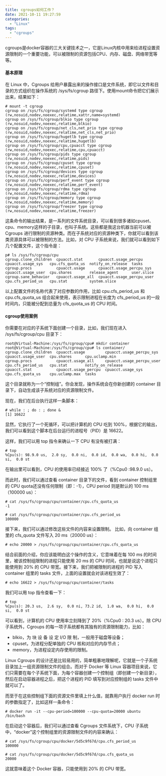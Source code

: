 ```yaml
---
title: cgroups如何工作？
date: 2021-10-11 19:27:59
categories:
  - "Linux"
tags:
  - "cgroups"
---
```


cgroups是docker容器的三大关键技术之一，它是Linux内核中用来给进程设置资源限制的一个重要功能，可以被限制的资源包括CPU、内存、磁盘、网络带宽等等。

#### 基本原理

在 Linux 中，Cgroups 给用户暴露出来的操作接口是文件系统，即它以文件和目录的方式组织在操作系统的 /sys/fs/cgroup 路径下。使用mount命令把它们展示出来，结果如下：

```
# mount -t cgroup
cgroup on /sys/fs/cgroup/systemd type cgroup (rw,nosuid,nodev,noexec,relatime,xattr,name=systemd)
cgroup on /sys/fs/cgroup/blkio type cgroup (rw,nosuid,nodev,noexec,relatime,blkio)
cgroup on /sys/fs/cgroup/net_cls,net_prio type cgroup (rw,nosuid,nodev,noexec,relatime,net_cls,net_prio)
cgroup on /sys/fs/cgroup/hugetlb type cgroup (rw,nosuid,nodev,noexec,relatime,hugetlb)
cgroup on /sys/fs/cgroup/cpu,cpuacct type cgroup (rw,nosuid,nodev,noexec,relatime,cpu,cpuacct)
cgroup on /sys/fs/cgroup/pids type cgroup (rw,nosuid,nodev,noexec,relatime,pids)
cgroup on /sys/fs/cgroup/cpuset type cgroup (rw,nosuid,nodev,noexec,relatime,cpuset)
cgroup on /sys/fs/cgroup/devices type cgroup (rw,nosuid,nodev,noexec,relatime,devices)
cgroup on /sys/fs/cgroup/perf_event type cgroup (rw,nosuid,nodev,noexec,relatime,perf_event)
cgroup on /sys/fs/cgroup/rdma type cgroup (rw,nosuid,nodev,noexec,relatime,rdma)
cgroup on /sys/fs/cgroup/memory type cgroup (rw,nosuid,nodev,noexec,relatime,memory)
cgroup on /sys/fs/cgroup/freezer type cgroup (rw,nosuid,nodev,noexec,relatime,freezer)
```

这条命令的输出结果，是一系列的文件系统目录，可以看到很多诸如cpuset、cpu、memory这样的子目录，也叫子系统。这些都是我这台机器当前可以被 Cgroups 进行限制的资源种类。而在子系统对应的资源种类下，你就可以看到该类资源具体可以被限制的方法。比如，对 CPU 子系统来说，我们就可以看到如下几个配置文件，这个指令是：

```
p# ls /sys/fs/cgroup/cpu
cgroup.clone_children  cpuacct.stat       cpuacct.usage_percpu       cpuacct.usage_sys   cpu.cfs_quota_us  notify_on_release  tasks
cgroup.procs           cpuacct.usage      cpuacct.usage_percpu_sys   cpuacct.usage_user  cpu.shares        release_agent      user.slice
cgroup.sane_behavior   cpuacct.usage_all  cpuacct.usage_percpu_user  cpu.cfs_period_us   cpu.stat          system.slice
```

以上配置文件的名称代表了对应参数的作用，比如 cpu.cfs_period_us 和 cpu.cfs_quota_us 组合起来使用，表示限制进程在长度为 cfs_period_us 的一段时间内，只能被分配到总量为 cfs_quota_us 的 CPU 时间。

#### cgroup使用案例

你需要在对应的子系统下面创建一个目录，比如，我们现在进入 /sys/fs/cgroup/cpu 目录下：

```
root@Virtual-Machine:/sys/fs/cgroup/cpu# mkdir container
root@Virtual-Machine:/sys/fs/cgroup/cpu# ls container/
cgroup.clone_children  cpuacct.usage         cpuacct.usage_percpu_sys   cpuacct.usage_user  cpu.shares      cpu.uclamp.min
cgroup.procs           cpuacct.usage_all     cpuacct.usage_percpu_user  cpu.cfs_period_us   cpu.stat        notify_on_release
cpuacct.stat           cpuacct.usage_percpu  cpuacct.usage_sys          cpu.cfs_quota_us    cpu.uclamp.max  tasks
```

这个目录就称为一个“控制组”。你会发现，操作系统会在你新创建的 container 目录下，自动生成该子系统对应的资源限制文件。

现在，我们在后台执行这样一条脚本：

```
# while : ; do : ; done &
[1] 16622
```

显然，它执行了一个死循环，可以把计算机的 CPU 吃到 100%，根据它的输出，我们可以看到这个脚本在后台运行的进程号（PID）是 16622。

这样，我们可以用 top 指令来确认一下 CPU 有没有被打满：

```
# top
%Cpu(s): 98.9.0 us,  2.0 sy,  0.0 ni,  0.0 id,  0.0 wa,  0.0 hi,  0.0 si,  0.0 st
```

在输出里可以看到，CPU 的使用率已经接近 100% 了（%Cpu0 :98.9.0 us）。

而此时，我们可以通过查看 container 目录下的文件，看到 container 控制组里的 CPU quota还没有任何限制（即：-1），CPU period 则是默认的 100 ms（100000 us）：

```
# cat /sys/fs/cgroup/cpu/container/cpu.cfs_quota_us
-1

# cat /sys/fs/cgroup/cpu/container/cpu.cfs_period_us
100000
```

接下来，我们可以通过修改这些文件的内容来设置限制。
比如，向 container 组里的 cfs_quota 文件写入 20 ms（20000 us）：

```
# echo 20000 > /sys/fs/cgroup/cpu/container/cpu.cfs_quota_us
```

结合前面的介绍，你应该能明白这个操作的含义，它意味着在每 100 ms 的时间里，被该控制组限制的进程只能使用 20 ms 的 CPU 时间，也就是说这个进程只能使用到 20% 的 CPU 带宽。接下来，我们把被限制的进程的 PID 写入 container 组里的 tasks 文件，上面的设置就会对该进程生效了：

```
# echo 16622 > /sys/fs/cgroup/cpu/container/tasks
```

我们可以用 top 指令查看一下：

```
# top
%Cpu(s): 20.3 us,  2.6 sy,  0.0 ni, 73.2 id,  1.0 wa,  0.0 hi,  0.0 si,  0.0 st
```

可以看到，计算机的 CPU 使用率立刻降到了 20%（%Cpu0 : 20.3 us）。除 CPU 子系统外，Cgroups 的每一项子系统都有其独有的资源限制能力，比如：

- blkio，为 块 设 备 设 定 I/O 限 制，一般用于磁盘等设备；
- cpuset，为进程分配单独的 CPU 核和对应的内存节点；
- memory，为进程设定内存使用的限制。

Linux Cgroups 的设计还是比较易用的，简单粗暴地理解呢，它就是一个子系统目录加上一组资源限制文件的组合。而对于 Docker 等 Linux 容器项目来说，它们只需要在每个子系统下面，为每个容器创建一个控制组（即创建一个新目录），然后在启动容器进程之后，把这个进程的 PID 填写到对应控制组的 tasks 文件中就可以了。

而至于在这些控制组下面的资源文件里填上什么值，就靠用户执行 docker run 时的参数指定了，比如这样一条命令：

```
# docker run -it --cpu-period=100000 --cpu-quota=20000 ubuntu /bin/bash
```

在启动这个容器后，我们可以通过查看 Cgroups 文件系统下，CPU 子系统中，“docker”这个控制组里的资源限制文件的内容来确认：

```
# cat /sys/fs/cgroup/cpu/docker/5d5c9f67d/cpu.cfs_period_us
100000

# cat /sys/fs/cgroup/cpu/docker/5d5c9f67d/cpu.cfs_quota_us
20000
```

这就意味着这个 Docker 容器，只能使用到 20% 的 CPU 带宽。
